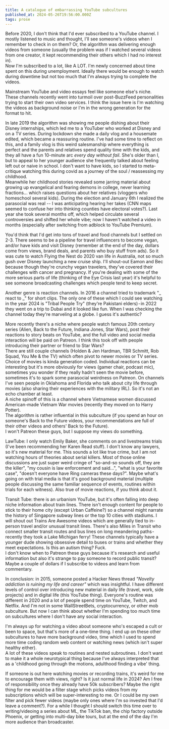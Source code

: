 ```yaml
---
title: A catalogue of embarrassing YouTube subcultures
published_at: 2024-05-26T19:56:00.000Z
tags: prose
---
```


Before 2020, I don't think that I'd ever subscribed to a YouTube channel. I mostly listened to music and thought, I'll see someone's videos when I remember to check in on them? Or, the algorithm was delivering enough videos from someone (usually the problem was if I watched several videos from one creator, it kept recommending their others which I had no interest in).<br/>
Now I'm subscribed to a lot, like A LOT. I'm newly concerned about time spent on this during unemployment. Ideally there would be enough to watch during downtime but not too much that I'm always trying to complete the videos.

Mainstream YouTube and video essays feel like someone else's niche. These channels recently went into turmoil over post-BuzzFeed personalities trying to start their own video services. I think the issue here is I'm watching the videos as background noise or I'm in the wrong generation for the format to hit.

In late 2019 the algorithm was showing me people dishing about their Disney internships, which led me to a YouTuber who worked at Disney and on a TV series. During lockdown she made a daily vlog and a housemate edited,  which became a reassuring routine. I've had some time to reflect on this, and a family vlog is this weird salesmanship where everything is perfect and the parents and relatives spend quality time with the kids, and they all have a fun 10-minute arc *every day without fail*. She's older than I, but to appeal to her younger audience she frequently talked about feeling left out or naive in school. I don't want to have kids, so I started to meta-critique watching this during covid as a journey of the soul / reassessing my childhood.<br/>
Meanwhile her childhood stories revealed some jarring material about growing up evangelical and fearing demons in college, never learning fractions... which raises questions about her relatives (vloggers who homeschool several kids). During the election and January 6th I realized the parasocial was real -- I was anticipating hearing her takes (CNN maps seemed to confuse her into thinking counties have electoral votes?). Last year she took several months off, which helped circulate several controversies and shifted her whole vibe; now I haven't watched a video in months (especially after switching from adblock to YouTube Premium).

You'd think that I'd get into tons of travel and food channels but I settled on 2-3. There seems to be a pipeline for travel influencers to become vegan, and/or have kids and visit Disney (remember at the end of the day, dollars come from views, brand deals, and parents who buy stuff from ads). So it was cute to watch Flying the Nest do 2020 van life in Australia, not so much gush over Disney launching a new cruise ship. I'll shout-out Eamon and Bec because though they're crunchy vegan travelers, they've covered their challenges with cancer and pregnancy. If you're dealing with some of the more serious parts of life (thinking of the Eye Crisis last year) it's helpful to see someone broadcasting challenges which people tend to keep secret.

Another genre is reaction channels. In 2016 a channel tried to trademark "_ react to _" for short clips. The only one of these which I could see watching in the year 2024 is "Tribal People Try" (they're Pakistani elders) - in 2022 they went on a trip to Dubai and it looked like fun. When I was checking the channel today they're marveling at a globe. I guess it's authentic?

More recently there's a niche where people watch famous 20th century series (Alien, Back to the Future, Indiana Jones, Star Wars), post their reactions to story beats on YouTube, and the full video and social media interaction will be paid on Patreon. I think this took off with people introducing their partner or friend to Star Wars? <br/>
There are still couple  channels (Holden & Jen Hardman, TBR Schmitt, Rob Squad, You Me & the TV) which often pivot to newer movies or TV series. Choice of movies is kinda generation coded. Individual reactions can be interesting but it's more obviously for views (gamer chair, podcast mic), sometimes you wonder if they really hadn't seen the movie before, sometimes it's to spark some parasocial weirdness on Patreon. On channels I've seen people in Oklahoma and Florida who talk about city life through movies (also sharing their experiences with the military IRL). So it's not an echo chamber at least.<br/>
A niche spinoff of this is a  channel where Vietnamese women discussed American-made Vietnam War movies (recently they moved on to Harry Potter). <br/>
The algorithm is rather influential in this subculture (if you spend an hour on someone's  Back to the Future videos, your recommendations are full of their other videos and others' Back to the Future). <br/>
I won't Patreon these guys, but I suppose my views do something.

LawTube: I only watch Emily Baker, she comments on and livestreams trials (I've been recommending her Karen Read stuff). I don't know any lawyers, so it's new material for me. This sounds a lot like true crime, but I am not watching hours of theories about serial killers. Most of those online discussions are just super weird cringe of "so-and-so sounds off, they are the killer", "my cousin is law enforcement and said...", "what is your favorite case", "doesn't everyone have Ring cameras these days?". Maybe what's going on with trial media is that it's good background material (multiple people discussing the same familiar sequence of events, routines within trials for each witness). Also true of movie reactions, if you think about it.

Transit Tube: there is an urbanism YouTube, but it's often falling into deep niche information about  train lines. There isn't enough content for people to stick to their home city (except Urban Caffeine?) so a channel might narrate the history of Singapore subway lines or the top 10 cities with stadiums. I will shout out Trains Are Awesome videos which are generally tied to in-person travel and/or unusual transit lines. There's also Miles in Transit who connect smaller transit routes and bus lines on long meandering paths - recently they took a Lake Michigan ferry! These channels typically have a younger dude showing obsessive detail to buses or trains and whether they meet expectations. Is this an autism thing? Fuck.<br/>
I don't know when to Patreon these guys because it's research and useful information but also it's strange to pay someone to record public transit? Maybe a couple of dollars if I subscribe to videos and learn from commentary.

In conclusion: in 2015, someone posted a Hacker News thread *"Novelty addiction is ruining my life and career"* which was insightful. I have different levels of control over introducing new material in daily life (travel, work, side projects) and in digital life (this YouTube thing). Everyone's routine was different in 2020 and a lot of people spend time on YouTube, Twitch, and Netflix. And I'm not in some WallStreetBets, cryptocurrency, or other mob subculture. But now I can think about whether I'm spending too much time on subcultures where I don't have any social interaction.

I'm always up for watching a video about someone who's escaped a cult or been to space, but that's more of a one-time thing. I end up on these other subcultures to have more background video, time which I used to spend more time coding random web content or watching news (which isn't super healthy either).<br/>
A lot of these videos speak to routines and nested subroutines. I don't want to make it a whole neurotypical thing because I've always interpreted that as a 'childhood going through the motions, adulthood finding a vibe' thing.

If someone is out here watching movies or recording trains, it's weird for me to encourage them with views, right? Is it just normal life in 2024? Am I free of responsibility once they already have 50k subscribers? Maybe the right thing for me would be a filter stage which picks videos from my subscriptions which will be super-interesting to me. Or I could be my own filter and pick fewer videos (maybe only ones where I'm so invested that I'd leave a comment?). For a while I thought I should switch this time over to writing/videoing a series about ML, the TikTok ban, the chip factory outside Phoenix, or getting into multi-day bike tours, but at the end of the day I'm more audience than broadcaster.

<br/>
<br/>
<br/>
